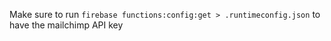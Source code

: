 Make sure to run `firebase functions:config:get > .runtimeconfig.json` to have the mailchimp API key